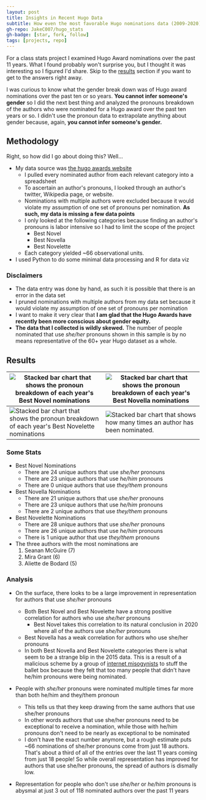 ```yaml
---
layout: post
title: Insights in Recent Hugo Data
subtitle: How even the most favorable Hugo nominations data (2009-2020) shows discrimination against women
gh-repo: JakeC007/hugo_stats
gh-badge: [star, fork, follow]
tags: [projects, repo]
---
```




For a class stats project I examined Hugo Award nominations over the past 11 years. What I found probably won't surprise you, but I thought it was interesting so I figured I'd share. Skip to the [results](#results) section if you want to get to the answers right away. 

I was curious to know what the gender break down was of Hugo award nominations over the past ten or so years. **You cannot infer someone's gender** so I did the next best thing and analyzed the pronouns breakdown of the authors who were nominated for a Hugo award over the past ten years or so. I didn't use the pronoun data to extrapolate anything about gender because, again, **you cannot infer someone's gender.**



## Methodology

Right, so how did I go about doing this? Well...

- My data source was [the hugo awards website](http://www.thehugoawards.org/hugo-history/)
  - I pulled every nominated author from each relevant category into a spreadsheet 
  - To ascertain an author's pronouns, I looked through an author's twitter, Wikipedia page, or website. 
  - Nominations with multiple authors were excluded because it would violate my assumption of one set of pronouns per nomination. **As such, my data is missing a few data points**
  - I only looked at the following categories because finding an author's pronouns is labor intensive so I had to limit the scope of the project 
    - Best Novel
    - Best Novella
    - Best Novelette
  - Each category yielded ~66 observational units.
- I used Python to do some minimal data processing and R for data viz



### Disclaimers
- The data entry was done by hand, as such it is possible that there is an error in the data set
- I pruned nominations with multiple authors from my data set because it would violate my assumption of one set of pronouns per nomination
- I want to make it very clear that **I am glad that the Hugo Awards have recently been more conscious about gender equity.** 
- **The data that I collected is wildly skewed.** The number of people nominated that use *she/her* pronouns shown in this sample is by no means representative of the 60+ year Hugo dataset as a whole. 

## Results 

| ![Stacked bar chart that shows the pronoun breakdown of each year's Best Novel nominations](https://github.com/JakeC007/hugo_stats/blob/master/imgs/Best_Novel_BarChart.png?raw=true) | ![Stacked bar chart that shows the pronoun breakdown of each year's Best Novella nominations](https://github.com/JakeC007/hugo_stats/blob/master/imgs/Best_Novella_BarChart.png?raw=true)|
|---|---|
| ![Stacked bar chart that shows the pronoun breakdown of each year's Best Novelette nominations](https://github.com/JakeC007/hugo_stats/blob/master/imgs/Best_Novelette_BarChart.png?raw=true)  | ![Stacked bar chart that shows how many times an author has been nominated.](https://github.com/JakeC007/hugo_stats/blob/master/imgs/Nominations_by_author.png?raw=true)|

### Some Stats

- Best Novel Nominations
    - There are 24 unique authors that use *she/her* pronouns
    - There are 23 unique authors that use *he/him* pronouns
    - There are 0 unique authors that use *they/them* pronouns
- Best Novella Nominations
    - There are 21 unique authors that use *she/her* pronouns
    - There are 23 unique authors that use *he/him* pronouns
    - There are 2 unique authors that use *they/them* pronouns
- Best Novelette Nominations
    - There are 28 unique authors that use *she/her* pronouns
    - There are 26 unique authors that use *he/him* pronouns
    - There is 1 unique author that use *they/them* pronouns
- The three authors with the most nominations are
    1. Seanan McGuire (7)
    2. Mira Grant (6)
    3. Aliette de Bodard (5)



### Analysis 

* On the surface, there looks to be a large improvement in representation for authors that use *she/her* pronouns 
  * Both Best Novel and Best Novelette have a strong positive correlation for authors who use *she/her* pronouns
    * Best Novel takes this correlation to its natural conclusion in 2020 where all of the authors use *she/her* pronouns 
  * Best Novella has a weak correlation for authors who use she/her pronouns
  * In both Best Novella and Best Novelette categories there is what seem to be a strange blip in the 2015 data. This is a result of a malicious scheme by a group of [internet misogynists](https://en.wikipedia.org/wiki/Sad_Puppies) to stuff the ballet box because they felt that too many people that didn't have he/him pronouns were being nominated. 
* People with *she/her* pronouns were nominated multiple times far more than both he/him and they/them pronoun

  * This tells us that they keep drawing from the same authors that use she/her pronouns 
  * In other words authors that use she/her pronouns need to be exceptional to receive a nomination, while those with he/him pronouns don't need to be nearly as exceptional to be nominated 
  * I don't have the exact number anymore, but a rough estimate puts ~66 nominations of she/her pronouns come from just 18 authors. That's about a third of all of the entries over the last 11 years coming from just 18 people! So while overall representation has improved for authors that use she/her pronouns, the spread of authors is dismally low. 

- Representation for people who don't use *she/her* or *he/him* pronouns is abysmal at just 3 out of 118 nominated authors over the past 11 years